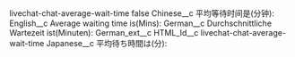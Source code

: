 <?xml version="1.0" encoding="UTF-8"?>
<CustomMetadata xmlns="http://soap.sforce.com/2006/04/metadata" xmlns:xsi="http://www.w3.org/2001/XMLSchema-instance" xmlns:xsd="http://www.w3.org/2001/XMLSchema">
    <label>livechat-chat-average-wait-time</label>
    <protected>false</protected>
    <values>
        <field>Chinese__c</field>
        <value xsi:type="xsd:string">平均等待时间是(分钟):</value>
    </values>
    <values>
        <field>English__c</field>
        <value xsi:type="xsd:string">Average waiting time is(Mins):</value>
    </values>
    <values>
        <field>German__c</field>
        <value xsi:type="xsd:string">Durchschnittliche Wartezeit ist(Minuten):</value>
    </values>
    <values>
        <field>German_ext__c</field>
        <value xsi:nil="true"/>
    </values>
    <values>
        <field>HTML_Id__c</field>
        <value xsi:type="xsd:string">livechat-chat-average-wait-time</value>
    </values>
    <values>
        <field>Japanese__c</field>
        <value xsi:type="xsd:string">平均待ち時間は(分):</value>
    </values>
</CustomMetadata>
